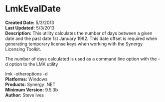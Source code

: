 # LmkEvalDate<br />
**Created Date:** 5/3/2013<br />
**Last Updated:** 5/3/2013<br />
**Description:** This utility calculates the number of days between a given date and the
past date 1st January 1992. This date offset is required when generating
temporary license keys when working with the Synergy Licensing Toolkit.

The number of days calculated is used as a command line option with the
-d option to the LMK utility

lmk -otheroptions -d <dayoffset><br />
**Platforms:** Windows<br />
**Products:** Synergy .NET<br />
**Minimum Version:** 9.5.3b<br />
**Author:** Steve Ives
